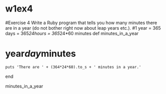 # w1ex4
#Exercise 4  Write a Ruby program that tells you how many minutes there are in a year (do not bother right now about leap years etc.).
#1 year = 365 days = 365*24hours = 365*24*60 minutes
def minutes_in_a_year
#       year*day*minutes
	puts 'There are ' + (364*24*60).to_s + ' minutes in a year.'
end	

minutes_in_a_year
